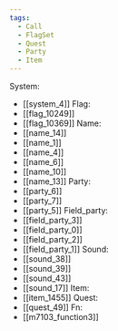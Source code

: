 ```yaml
---
tags:
  - Call
  - FlagSet
  - Quest
  - Party
  - Item
---
```

System:
- [[system_4]]
Flag:
- [[flag_10249]]
- [[flag_10369]]
Name:
- [[name_14]]
- [[name_1]]
- [[name_4]]
- [[name_6]]
- [[name_10]]
- [[name_13]]
Party:
- [[party_6]]
- [[party_7]]
- [[party_5]]
Field_party:
- [[field_party_3]]
- [[field_party_0]]
- [[field_party_2]]
- [[field_party_1]]
Sound:
- [[sound_38]]
- [[sound_39]]
- [[sound_43]]
- [[sound_17]]
Item:
- [[item_1455]]
Quest:
- [[quest_49]]
Fn:
- [[m7103_function3]]
